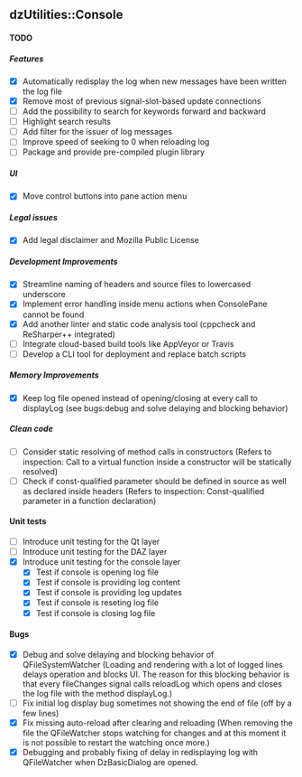 dzUtilities::Console
---

#### TODO

##### Features
+ [x] Automatically redisplay the log when new messages have been written the log file
+ [x] Remove most of previous signal-slot-based update connections
+ [ ] Add the possibility to search for keywords forward and backward
+ [ ] Highlight search results
+ [ ] Add filter for the issuer of log messages
+ [ ] Improve speed of seeking to 0 when reloading log
+ [ ] Package and provide pre-compiled plugin library

##### UI
+ [x] Move control buttons into pane action menu

##### Legal issues
+ [x] Add legal disclaimer and Mozilla Public License

##### Development Improvements
+ [x] Streamline naming of headers and source files to lowercased underscore
+ [x] Implement error handling inside menu actions when ConsolePane cannot be found
+ [x] Add another linter and static code analysis tool (cppcheck and ReSharper++ integrated)
+ [ ] Integrate cloud-based build tools like AppVeyor or Travis
+ [ ] Develop a CLI tool for deployment and replace batch scripts

##### Memory Improvements
+ [x] Keep log file opened instead of opening/closing at every call to displayLog
      (see bugs:debug and solve delaying and blocking behavior)

##### Clean code
+ [ ] Consider static resolving of method calls in constructors
      (Refers to inspection: Call to a virtual function inside a constructor will be statically resolved)
+ [ ] Check if const-qualified parameter should be defined in source as well as declared inside headers
      (Refers to inspection: Const-qualified parameter in a function declaration)

#### Unit tests
+ [ ] Introduce unit testing for the Qt layer
+ [ ] Introduce unit testing for the DAZ layer
+ [x] Introduce unit testing for the console layer
  + [x] Test if console is opening log file
  + [x] Test if console is providing log content
  + [x] Test if console is providing log updates
  + [x] Test if console is reseting log file
  + [x] Test if console is closing log file

#### Bugs
+ [x] Debug and solve delaying and blocking behavior of QFileSystemWatcher
      (Loading and rendering with a lot of logged lines delays operation and blocks UI.
       The reason for this blocking behavior is that every fileChanges signal calls
       reloadLog which opens and closes the log file with the method displayLog.)
+ [ ] Fix initial log display bug sometimes not showing the end of file (off by a few lines)
+ [x] Fix missing auto-reload after clearing and reloading
      (When removing the file the QFileWatcher stops watching for changes and at
       this moment it is not possible to restart the watching once more.)
+ [x] Debugging and probably fixing of delay in redisplaying log with QFileWatcher
      when DzBasicDialog are opened.
